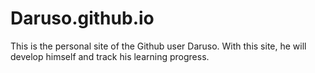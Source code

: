# Daruso.github.io
This is the personal site of the Github user Daruso. With this site, he will develop himself and track his learning progress.
